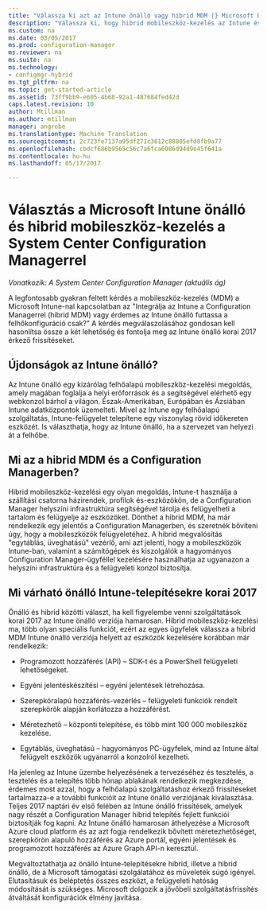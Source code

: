 ```yaml
---
title: "Válassza ki azt az Intune önálló vagy hibrid MDM |} Microsoft Docs"
description: "Válassza ki, hogy hibrid mobileszköz-kezelés az Intune és a Configuration Manager telepíti, vagy futtassa az Intune önálló verziójának."
ms.custom: na
ms.date: 03/05/2017
ms.prod: configuration-manager
ms.reviewer: na
ms.suite: na
ms.technology:
- configmgr-hybrid
ms.tgt_pltfrm: na
ms.topic: get-started-article
ms.assetid: 73ff9bb9-e605-4b68-92a1-487684fed42d
caps.latest.revision: 10
author: Mtillman
ms.author: mtillman
manager: angrobe
ms.translationtype: Machine Translation
ms.sourcegitcommit: 2c723fe7137a95df271c3612c88805efd8fb9a77
ms.openlocfilehash: cbdcf686b9565c56c7a6fca6086d94d9e45f641a
ms.contentlocale: hu-hu
ms.lasthandoff: 05/17/2017

---
```

# <a name="choose-between-microsoft-intune-standalone-and-hybrid-mobile-device-management-with-system-center-configuration-manager"></a>Választás a Microsoft Intune önálló és hibrid mobileszköz-kezelés a System Center Configuration Managerrel

*Vonatkozik: A System Center Configuration Manager (aktuális ág)*

A legfontosabb gyakran feltett kérdés a mobileszköz-kezelés (MDM) a Microsoft Intune-nal kapcsolatban az "Integrálja az Intune a Configuration Managerrel (hibrid MDM) vagy érdemes az Intune önálló futtassa a felhőkonfiguráció csak?" A kérdés megválaszolásához gondosan kell hasonlítsa össze a két lehetőség és fontolja meg az Intune önálló korai 2017 érkező frissítéseket.

## <a name="what-is-intune-standalone"></a>Újdonságok az Intune önálló?

Az Intune önálló egy kizárólag felhőalapú mobileszköz-kezelési megoldás, amely magában foglalja a helyi erőforrások és a segítségével elérhető egy webkonzol bárhol a világon. Észak-Amerikában, Európában és Ázsiában Intune adatközpontok üzemelteti. Mivel az Intune egy felhőalapú szolgáltatás, Intune-felügyelet telepítene egy viszonylag rövid időkereten eszközét. Is választhatja, hogy az Intune önálló, ha a szervezet van helyezi át a felhőbe.

## <a name="what-is-hybrid-mdm-with-configuration-manager"></a>Mi az a hibrid MDM és a Configuration Managerben?

Hibrid mobileszköz-kezelési egy olyan megoldás, Intune-t használja a szállítási csatorna házirendek, profilok és-eszközökön, de a Configuration Manager helyszíni infrastruktúra segítségével tárolja és felügyelheti a tartalom és felügyelje az eszközöket. Dönthet a hibrid MDM, ha már rendelkezik egy jelentős a Configuration Managerben, és szeretnék bővíteni úgy, hogy a mobileszközök felügyeletéhez. A hibrid megvalósítás "egytáblás, üveghatású" vezérlő, ami azt jelenti, hogy a mobileszközök Intune-ban, valamint a számítógépek és kiszolgálók a hagyományos Configuration Manager-ügyféllel kezelésére használhatja az ugyanazon a helyszíni infrastruktúra és a felügyeleti konzol biztosítja.

## <a name="whats-coming-to-intune-standalone-in-early-2017"></a>Mi várható önálló Intune-telepítésekre korai 2017

Önálló és hibrid közötti választ, ha kell figyelembe venni szolgáltatások korai 2017 az Intune önálló verziója hamarosan. Hibrid mobileszköz-kezelési ma, több olyan speciális funkciót, ezért az egyes ügyfelek válassza a hibrid MDM Intune önálló verziója helyett az eszközök kezelésére korábban már rendelkezik:

-   Programozott hozzáférés (API) – SDK-t és a PowerShell felügyeleti lehetőségeket.

-   Egyéni jelentéskészítési – egyéni jelentések létrehozása.

-   Szerepköralapú hozzáférés-vezérlés – felügyeleti funkciók rendelt szerepkörök alapján korlátozza a hozzáférést.

-   Méretezhető – központi telepítése, és több mint 100 000 mobileszköz kezelése.

-   Egytáblás, üveghatású – hagyományos PC-ügyfelek, mind az Intune által felügyelt eszközök ugyanarról a konzolról kezelheti.

Ha jelenleg az Intune üzembe helyezésének a tervezéséhez és tesztelés, a tesztelés és a telepítés több hónap ablakának rendelkezik megkezdése, érdemes most azzal, hogy a felhőalapú szolgáltatáshoz érkező frissítéseket tartalmazza-e a további funkcióit az Intune önálló verziójának kiválasztása. Teljes 2017 naptári év első felében az Intune önálló frissítések, amelyek nagy részét a Configuration Manager hibrid telepítés fejlett funkciói biztosítják fog kapni. Az Intune önálló hamarosan áthelyezése a Microsoft Azure cloud platform és az azt fogja rendelkezik bővített méretezhetőséget, szerepkörön alapuló hozzáférés az Azure portál, egyéni jelentések és programozott hozzáférés az Azure Graph API-n keresztül.

Megváltoztathatja az önálló Intune-telepítésekre hibrid, illetve a hibrid önálló, de a Microsoft támogatási szolgálatához és műveletek súgó igényel. Elutasításuk és beléptetés összes eszközt, a felügyeleti hatóság módosítását is szükséges.  Microsoft dolgozik a jövőbeli szolgáltatásfrissítés átváltását konfigurációk élmény javítása.

